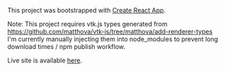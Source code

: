 This project was bootstrapped with [Create React App](https://github.com/facebook/create-react-app).

Note: This project requires vtk.js types generated from https://github.com/matthova/vtk-js/tree/matthova/add-renderer-types  
I'm currently manually injecting them into node_modules to prevent long download times / npm publish workflow.

Live site is available [here](https://hova-labs-vtk-viewer.surge.sh).
